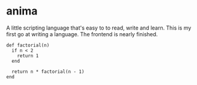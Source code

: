 # anima

A little scripting language that's easy to to read, write and learn. This is my first go at writing a language. The frontend is nearly finished.

```
def factorial(n)
  if n < 2
    return 1
  end
  
  return n * factorial(n - 1) 
end
```
